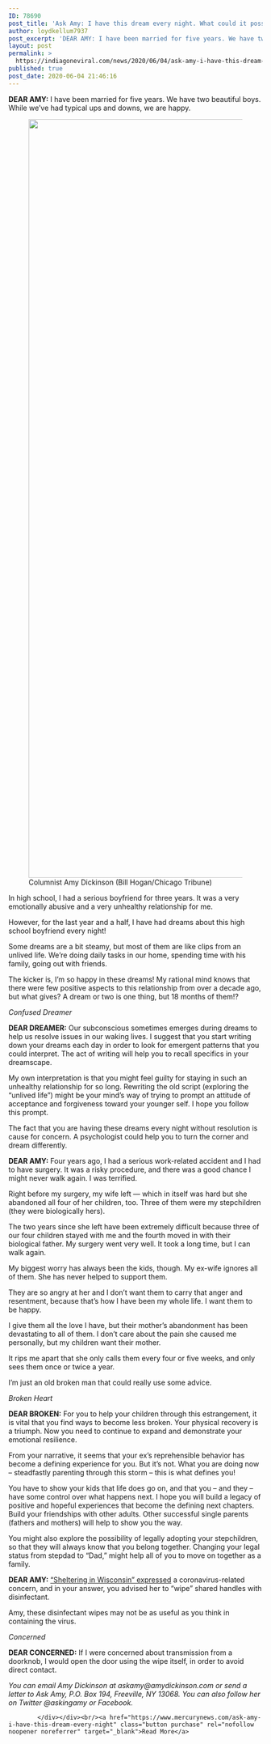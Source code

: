 ```yaml
---
ID: 78690
post_title: 'Ask Amy: I have this dream every night. What could it possibly mean?'
author: loydkellum7937
post_excerpt: 'DEAR AMY: I have been married for five years. We have two beautiful boys. While we’ve had typical ups and downs, we are happy. Columnist Amy Dickinson (Bill Hogan/Chicago Tribune) In high school, I had a serious boyfriend for three years. It was a very emotionally abusive and a very unhealthy relationship for me. However, for&hellip;'
layout: post
permalink: >
  https://indiagoneviral.com/news/2020/06/04/ask-amy-i-have-this-dream-every-night-what-could-it-possibly-mean/78690/loydkellum7937/
published: true
post_date: 2020-06-04 21:46:16
---
```

<div><div><p><strong>DEAR AMY:</strong> I have been married for five years. We have two beautiful boys. While we’ve had typical ups and downs, we are happy.</p>
<figure id="attachment_4489585"><img data- data-src="https://i0.wp.com/www.mercurynews.com/wp-content/uploads/2017/03/mij-z-askamy-0327.jpg?fit=620%2C9999px&ssl=1" data- src="https://i0.wp.com/www.mercurynews.com/wp-content/uploads/2017/03/mij-z-askamy-0327.jpg?fit=620%2C9999px&ssl=1" width="1500"></img><figcaption>Columnist Amy Dickinson (Bill Hogan/Chicago Tribune) </figcaption></figure><p>In high school, I had a serious boyfriend for three years. It was a very emotionally abusive and a very unhealthy relationship for me.</p>
<p>However, for the last year and a half, I have had dreams about this high school boyfriend every night!</p>
<p>Some dreams are a bit steamy, but most of them are like clips from an unlived life. We’re doing daily tasks in our home, spending time with his family, going out with friends.</p>
<p>The kicker is, I’m so happy in these dreams! My rational mind knows that there were few positive aspects to this relationship from over a decade ago, but what gives? A dream or two is one thing, but 18 months of them!?</p>
<p><em>Confused Dreamer</em></p>
<p><strong>DEAR DREAMER:</strong> Our subconscious sometimes emerges during dreams to help us resolve issues in our waking lives. I suggest that you start writing down your dreams each day in order to look for emergent patterns that you could interpret. The act of writing will help you to recall specifics in your dreamscape.</p>
<p>My own interpretation is that you might feel guilty for staying in such an unhealthy relationship for so long. Rewriting the old script (exploring the “unlived life”) might be your mind’s way of trying to prompt an attitude of acceptance and forgiveness toward your younger self. I hope you follow this prompt.</p>
<p>The fact that you are having these dreams every night without resolution is cause for concern. A psychologist could help you to turn the corner and dream differently.</p>
<p><strong>DEAR AMY:</strong> Four years ago, I had a serious work-related accident and I had to have surgery. It was a risky procedure, and there was a good chance I might never walk again. I was terrified.</p>
<p>Right before my surgery, my wife left — which in itself was hard but she abandoned all four of her children, too. Three of them were my stepchildren (they were biologically hers).</p>
<p>The two years since she left have been extremely difficult because three of our four children stayed with me and the fourth moved in with their biological father. My surgery went very well. It took a long time, but I can walk again.</p>
<p>My biggest worry has always been the kids, though. My ex-wife ignores all of them. She has never helped to support them.</p>
<p>They are so angry at her and I don’t want them to carry that anger and resentment, because that’s how I have been my whole life. I want them to be happy.</p>
<p>I give them all the love I have, but their mother’s abandonment has been devastating to all of them. I don’t care about the pain she caused me personally, but my children want their mother.</p>
<p>It rips me apart that she only calls them every four or five weeks, and only sees them once or twice a year.</p>
<p>I’m just an old broken man that could really use some advice.</p>
<p><em>Broken Heart</em></p>
<p><strong>DEAR BROKEN:</strong> For you to help your children through this estrangement, it is vital that you find ways to become less broken. Your physical recovery is a triumph. Now you need to continue to expand and demonstrate your emotional resilience.</p>
<p>From your narrative, it seems that your ex’s reprehensible behavior has become a defining experience for you. But it’s not. What you are doing now – steadfastly parenting through this storm – this is what defines you!</p>
<p>You have to show your kids that life does go on, and that you – and they – have some control over what happens next. I hope you will build a legacy of positive and hopeful experiences that become the defining next chapters. Build your friendships with other adults. Other successful single parents (fathers and mothers) will help to show you the way.</p>
<p>You might also explore the possibility of legally adopting your stepchildren, so that they will always know that you belong together. Changing your legal status from stepdad to “Dad,” might help all of you to move on together as a family.</p>
<p><strong>DEAR AMY:</strong> <a href="https://www.mercurynews.com/2020/05/20/ask-amy-neighbors-invitation-nuts-but-cant-say-that/">“Sheltering in Wisconsin” expressed</a> a coronavirus-related concern, and in your answer, you advised her to “wipe” shared handles with disinfectant.</p>
<p>Amy, these disinfectant wipes may not be as useful as you think in containing the virus.</p>
<p><em>Concerned</em></p>
<p><strong>DEAR CONCERNED:</strong> If I were concerned about transmission from a doorknob, I would open the door using the wipe itself, in order to avoid direct contact.</p>
<p><em>You can email Amy Dickinson at askamy@amydickinson.com or send a letter to Ask Amy, P.O. Box 194, Freeville, NY 13068. You can also follow her on Twitter @askingamy or Facebook.</em></p>

			

			</div></div><br/><a href="https://www.mercurynews.com/ask-amy-i-have-this-dream-every-night" class="button purchase" rel="nofollow noopener noreferrer" target="_blank">Read More</a>